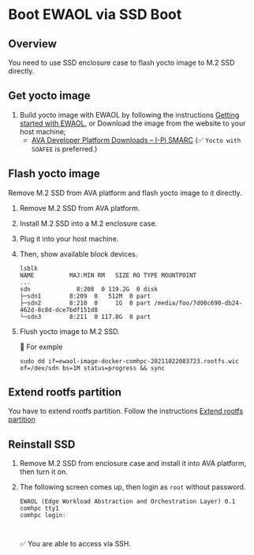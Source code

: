 # Boot EWAOL via SSD Boot

## Overview

You need to use SSD enclosure case to flash yocto image to M.2 SSD directly.

## Get yocto image

1. Build yocto image with EWAOL by following the instructions [Getting started with EWAOL](getting_started_with_ewal.md), or Download the image from the website to your host machine;
   - [AVA Developer Platform Downloads – I-Pi SMARC](https://www.ipi.wiki/pages/download-ava-developer-platform) (:white_check_mark: `Yocto with SOAFEE` is preferred.)

## Flash yocto image

Remove M.2 SSD from AVA platform and flash yocto image to it directly.

1. Remove M.2 SSD from AVA platform.

1. Install M.2 SSD into a M.2 enclosure case.

1. Plug it into your host machine.

1. Then, show available block devices.

   ```console
   lsblk
   NAME          MAJ:MIN RM   SIZE RO TYPE MOUNTPOINT
   ...
   sdn             8:208  0 119.2G  0 disk 
   ├─sdn1        8:209  0   512M  0 part 
   ├─sdn2        8:210  0     1G  0 part /media/foo/7d00c690-db24-462d-8c8d-dce7bdf151d8
   └─sdn3        8:211  0 117.8G  0 part
   ```

1. Flush yocto image to M.2 SSD.

   :speech_balloon: For exmple

   ```console
   sudo dd if=ewaol-image-docker-comhpc-20211022083723.rootfs.wic of=/dev/sdn bs=1M status=progress && sync
   ```

## Extend rootfs partition

You have to extend rootfs partition. Follow the instructions [Extend rootfs partition](extend_rootfs_partition.md)

## Reinstall SSD

1. Remove M.2 SSD from enclosure case and install it into AVA platform, then turn it on.

1. The following screen comes up, then login as `root` without password.

   ```console
   EWAOL (Edge Workload Abstraction and Orchestration Layer) 0.1 comhpc tty1
   comhpc login:



   ```

   :white_check_mark: You are able to access via SSH.
